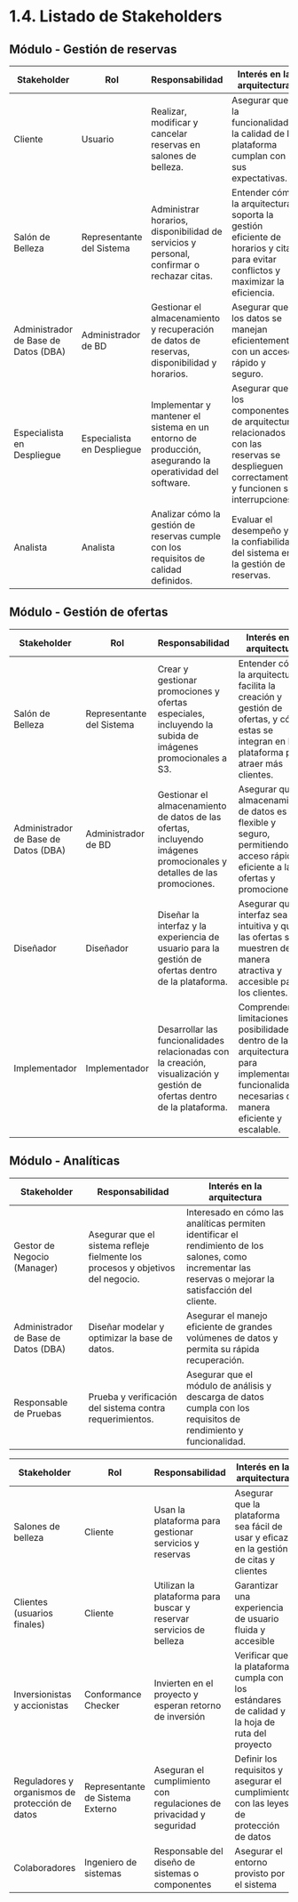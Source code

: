 # 1.4. Listado de Stakeholders


## Módulo - Gestión de reservas
| **Stakeholder** | **Rol** | **Responsabilidad** | **Interés en la arquitectura** |
| --- | --- | --- | --- |
| Cliente| Usuario|Realizar, modificar y cancelar reservas en salones de belleza.                                                                                                 | Asegurar que la funcionalidad y la calidad de la plataforma cumplan con sus expectativas.                                                                                     |
| Salón de Belleza           | Representante del Sistema | Administrar horarios, disponibilidad de servicios y personal, confirmar o rechazar citas.                                                                       | Entender cómo la arquitectura soporta la gestión eficiente de horarios y citas para evitar conflictos y maximizar la eficiencia.                                               |
| Administrador de Base de Datos (DBA) | Administrador de BD       | Gestionar el almacenamiento y recuperación de datos de reservas, disponibilidad y horarios.                                                                      | Asegurar que los datos se manejan eficientemente, con un acceso rápido y seguro.                                                                                               |
| Especialista en Despliegue  | Especialista en Despliegue| Implementar y mantener el sistema en un entorno de producción, asegurando la operatividad del software.                                                          | Asegurar que los componentes de arquitectura relacionados con las reservas se desplieguen correctamente y funcionen sin interrupciones.                                        |
| Analista                    | Analista                 | Analizar cómo la gestión de reservas cumple con los requisitos de calidad definidos.                                                                             | Evaluar el desempeño y la confiabilidad del sistema en la gestión de reservas.                                                                                                 |


## Módulo - Gestión de ofertas

| **Stakeholder** | **Rol** | **Responsabilidad** | **Interés en la arquitectura** |
| --- | --- | --- | --- |
| Salón de Belleza            | Representante del Sistema | Crear y gestionar promociones y ofertas especiales, incluyendo la subida de imágenes promocionales a S3.                                                        | Entender cómo la arquitectura facilita la creación y gestión de ofertas, y cómo estas se integran en la plataforma para atraer más clientes.                                  |
| Administrador de Base de Datos (DBA) | Administrador de BD       | Gestionar el almacenamiento de datos de las ofertas, incluyendo imágenes promocionales y detalles de las promociones.                                            | Asegurar que el almacenamiento de datos es flexible y seguro, permitiendo un acceso rápido y eficiente a las ofertas y promociones.                                           |
|Diseñador                 | Diseñador                | Diseñar la interfaz y la experiencia de usuario para la gestión de ofertas dentro de la plataforma.                                                              | Asegurar que la interfaz sea intuitiva y que las ofertas se muestren de manera atractiva y accesible para los clientes.                                                      |
| Implementador             | Implementador            | Desarrollar las funcionalidades relacionadas con la creación, visualización y gestión de ofertas dentro de la plataforma.                                        | Comprender las limitaciones y posibilidades dentro de la arquitectura para implementar las funcionalidades necesarias de manera eficiente y escalable.                        |







## Módulo - Analíticas

| **Stakeholder** | **Responsabilidad** | **Interés en la arquitectura** |
| --- | --- | --- |
| Gestor de Negocio (Manager) | Asegurar que el sistema refleje fielmente los procesos y objetivos del negocio. | Interesado en cómo las analíticas permiten identificar el rendimiento de los salones, como incrementar las reservas o mejorar la satisfacción del cliente. |
| Administrador de Base de Datos (DBA) | Diseñar modelar y optimizar la base de datos. | Asegurar el manejo eficiente de grandes volúmenes de datos y permita su rápida recuperación. | 
| Responsable de Pruebas | Prueba y verificación del sistema contra requerimientos. | Asegurar que el módulo de análisis y descarga de datos cumpla con los requisitos de rendimiento y funcionalidad. |



| **Stakeholder** | **Rol** | **Responsabilidad** | **Interés en la arquitectura** |
| --- | --- | --- | --- |
| Salones de belleza | Cliente | Usan la plataforma para gestionar servicios y reservas | Asegurar que la plataforma sea fácil de usar y eficaz en la gestión de citas y clientes |
| Clientes (usuarios finales) | Cliente | Utilizan la plataforma para buscar y reservar servicios de belleza | Garantizar una experiencia de usuario fluida y accesible |
| Inversionistas y accionistas | Conformance Checker | Invierten en el proyecto y esperan retorno de inversión | Verificar que la plataforma cumpla con los estándares de calidad y la hoja de ruta del proyecto |
| Reguladores y organismos de protección de datos | Representante de Sistema Externo | Aseguran el cumplimiento con regulaciones de privacidad y seguridad | Definir los requisitos y asegurar el cumplimiento con las leyes de protección de datos |
| Colaboradores | Ingeniero de sistemas | Responsable del diseño de sistemas o componentes | Asegurar el entorno provisto por el sistema |
